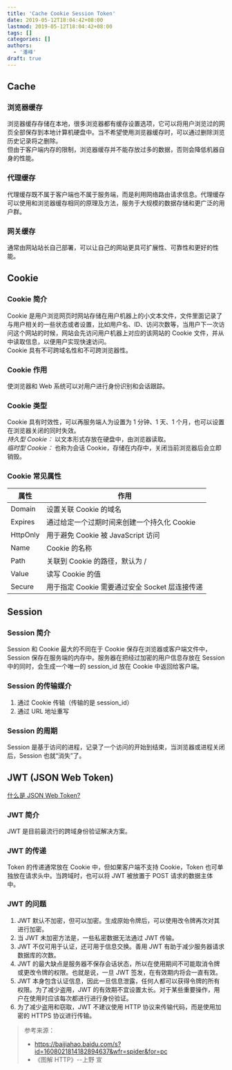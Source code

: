 ```yaml
---
title: 'Cache Cookie Session Token'
date: 2019-05-12T18:04:42+08:00
lastmod: 2019-05-12T18:04:42+08:00
tags: []
categories: []
authors:
  - '潘峰'
draft: true
---
```


## Cache

### 浏览器缓存

浏览器缓存存储在本地，很多浏览器都有缓存设置选项，它可以将用户浏览过的网页全部保存到本地计算机硬盘中。当不希望使用浏览器缓存时，可以通过删除浏览历史记录将之删除。</br>
但由于客户端内存的限制，浏览器缓存并不能存放过多的数据，否则会降低机器自身的性能。

### 代理缓存

代理缓存既不属于客户端也不属于服务端，而是利用网络路由请求信息。代理缓存可以使用和浏览器缓存相同的原理及方法，服务于大规模的数据存储和更广泛的用户群。

### 网关缓存

通常由网站站长自己部署，可以让自己的网站更具可扩展性、可靠性和更好的性能。

## Cookie

### Cookie 简介

Cookie 是用户浏览网页时网站存储在用户机器上的小文本文件，文件里面记录了与用户相关的一些状态或者设置，比如用户名、ID、访问次数等，当用户下一次访问这个网站的时候，网站会先访问用户机器上对应的该网站的 Cookie 文件，并从中读取信息，以便用户实现快速访问。</br>
Cookie 具有不可跨域名性和不可跨浏览器性。

### Cookie 作用

使浏览器和 Web 系统可以对用户进行身份识别和会话跟踪。

### Cookie 类型

Cookie 具有时效性，可以再服务端人为设置为 1 分钟、1 天、1 个月，也可以设置在浏览器关闭的同时失效。</br>
_持久型 Cookie：_ 以文本形式存放在硬盘中，由浏览器读取。</br>
_临时型 Cookie：_ 也称为会话 Cookie，存储在内存中，关闭当前浏览器后会立即销毁。

### Cookie 常见属性

| 属性     | 作用                                           |
| -------- | ---------------------------------------------- |
| Domain   | 设置关联 Cookie 的域名                         |
| Expires  | 通过给定一个过期时间来创建一个持久化 Cookie    |
| HttpOnly | 用于避免 Cookie 被 JavaScript 访问             |
| Name     | Cookie 的名称                                  |
| Path     | 关联到 Cookie 的路径，默认为 /                 |
| Value    | 读写 Cookie 的值                               |
| Secure   | 用于指定 Cookie 需要通过安全 Socket 层连接传递 |

## Session

### Session 简介

Session 和 Cookie 最大的不同在于 Cookie 保存在浏览器或客户端文件中，Session 保存在服务端的内存中。服务器在把经过加密的用户信息存放在 Session 中的同时，会生成一个唯一的 session_id 放在 Cookie 中返回给客户端。

### Session 的传输媒介

1. 通过 Cookie 传输（传输的是 session_id）
2. 通过 URL 地址重写

### Session 的周期

Session 是基于访问的进程，记录了一个访问的开始到结束，当浏览器或进程关闭后，Session 也就“消失”了。

## JWT (JSON Web Token)

[什么是 JSON Web Token?](https://jwt.io/introduction/)

### JWT 简介

JWT 是目前最流行的跨域身份验证解决方案。

### JWT 的传递

Token 的传递通常放在 Cookie 中，但如果客户端不支持 Cookie，Token 也可单独放在请求头中。当跨域时，也可以将 JWT 被放置于 POST 请求的数据主体中。

### JWT 的问题

1. JWT 默认不加密，但可以加密。生成原始令牌后，可以使用改令牌再次对其进行加密。
2. 当 JWT 未加密方法是，一些私密数据无法通过 JWT 传输。
3. JWT 不仅可用于认证，还可用于信息交换。善用 JWT 有助于减少服务器请求数据库的次数。
4. JWT 的最大缺点是服务器不保存会话状态，所以在使用期间不可能取消令牌或更改令牌的权限。也就是说，一旦 JWT 签发，在有效期内将会一直有效。
5. JWT 本身包含认证信息，因此一旦信息泄露，任何人都可以获得令牌的所有权限。为了减少盗用，JWT 的有效期不宜设置太长。对于某些重要操作，用户在使用时应该每次都进行进行身份验证。
6. 为了减少盗用和窃取，JWT 不建议使用 HTTP 协议来传输代码，而是使用加密的 HTTPS 协议进行传输。

> 参考来源：
>
> - https://baijiahao.baidu.com/s?id=1608021814182894637&wfr=spider&for=pc
> - 《图解 HTTP》--上野 宣
